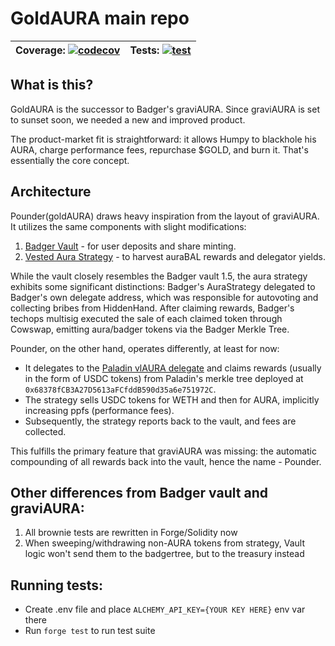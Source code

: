 # GoldAURA main repo

| Coverage: [![codecov](https://codecov.io/github/HumpysGold/pounder/graph/badge.svg?token=1ESHEBGPZU)](https://codecov.io/github/HumpysGold/pounder)  | Tests: [![test](https://github.com/HumpysGold/pounder/actions/workflows/test.yml/badge.svg)](https://github.com/HumpysGold/pounder/actions/workflows/test.yml)  |
|---|---|

## What is this?
GoldAURA is the successor to Badger's graviAURA. Since graviAURA is set to sunset soon, we needed a new and improved product.

The product-market fit is straightforward: it allows Humpy to blackhole his AURA, charge performance fees, repurchase $GOLD, and burn it. That's essentially the core concept.

## Architecture
Pounder(goldAURA) draws heavy inspiration from the layout of graviAURA. It utilizes the same components with slight modifications:

1. [Badger Vault](https://github.com/Badger-Finance/badger-vaults-1.5) - for user deposits and share minting.
2. [Vested Aura Strategy](https://github.com/Badger-Finance/vested-aura/tree/main/contracts) - to harvest auraBAL rewards and delegator yields.

While the vault closely resembles the Badger vault 1.5, the aura strategy exhibits some significant distinctions:
Badger's AuraStrategy delegated to Badger's own delegate address, which was responsible for autovoting and collecting bribes from HiddenHand. After claiming rewards, Badger's techops multisig executed the sale of each claimed token through Cowswap, emitting aura/badger tokens via the Badger Merkle Tree.

Pounder, on the other hand, operates differently, at least for now:
- It delegates to the [Paladin vlAURA delegate](https://doc.paladin.vote/warden-quest/smart-contracts/extrarewardsmultimerkle) and claims rewards (usually in the form of USDC tokens) from Paladin's merkle tree deployed at `0x68378fCB3A27D5613aFCfddB590d35a6e751972C`.
- The strategy sells USDC tokens for WETH and then for AURA, implicitly increasing ppfs (performance fees).
- Subsequently, the strategy reports back to the vault, and fees are collected.

This fulfills the primary feature that graviAURA was missing: the automatic compounding of all rewards back into the vault, hence the name - Pounder.

## Other differences from Badger vault and graviAURA:
1. All brownie tests are rewritten in Forge/Solidity now
3. When sweeping/withdrawing non-AURA tokens from strategy, Vault logic won't send them to the badgertree, but to the treasury instead

## Running tests:
- Create .env file and place `ALCHEMY_API_KEY={YOUR KEY HERE}` env var there
- Run `forge test` to run test suite
